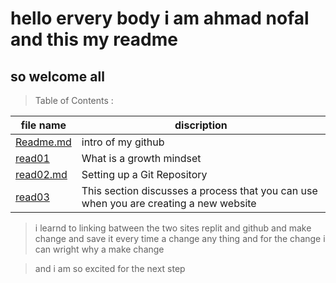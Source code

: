 # hello ervery body i am ahmad nofal and this my readme
## so welcome all 


> Table of Contents :


file name  | discription
----------| ---------
[Readme.md](https://abu-nofal.github.io/reading-notes/) |intro of my github 
[read01](https://abu-nofal.github.io/reading-notes/read01)| What is a growth mindset 
[read02.md](https://abu-nofal.github.io/reading-notes/read02)| Setting up a Git Repository  
[read03](https://abu-nofal.github.io/reading-notes/read03)|This section discusses a process that you can use when you are creating a new website



 

> i learnd to linking batween the two sites replit and github 
and make change and save it every time a change any thing 
and for the change i can wright why a make change 

> and i am so excited for the next step 
